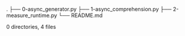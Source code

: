 .
├── 0-async_generator.py
├── 1-async_comprehension.py
├── 2-measure_runtime.py
└── README.md

0 directories, 4 files
